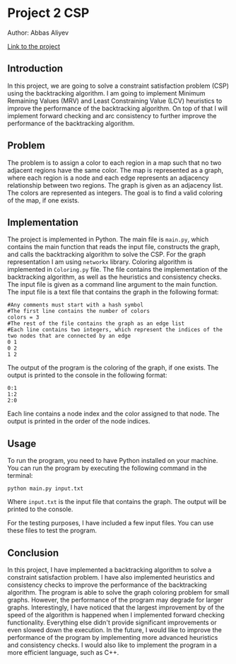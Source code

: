 # Project 2 CSP
Author: Abbas Aliyev

[Link to the project](https://github.com/Capta1n-n9m0/GWU-AI-Proj2-Coloring)

## Introduction
In this project, we are going to solve a constraint satisfaction problem (CSP) using the backtracking algorithm. I am going to implement Minimum Remaining Values (MRV) and Least Constraining Value (LCV) heuristics to improve the performance of the backtracking algorithm. On top of that I will implement forward checking and arc consistency to further improve the performance of the backtracking algorithm.

## Problem
The problem is to assign a color to each region in a map such that no two adjacent regions have the same color. The map is represented as a graph, where each region is a node and each edge represents an adjacency relationship between two regions. The graph is given as an adjacency list. The colors are represented as integers. The goal is to find a valid coloring of the map, if one exists.

## Implementation
The project is implemented in Python. The main file is `main.py`, which contains the main function that reads the input file, constructs the graph, and calls the backtracking algorithm to solve the CSP. For the graph representation I am using `networkx` library. Coloring algorithm is implemented in `Coloring.py` file. The file contains the implementation of the backtracking algorithm, as well as the heuristics and consistency checks. The input file is given as a command line argument to the main function. The input file is a text file that contains the graph in the following format:
```
#Any comments must start with a hash symbol
#The first line contains the number of colors
colors = 3
#The rest of the file contains the graph as an edge list
#Each line contains two integers, which represent the indices of the two nodes that are connected by an edge
0 1
0 2
1 2
```
The output of the program is the coloring of the graph, if one exists. The output is printed to the console in the following format:
```
0:1
1:2
2:0
```     
Each line contains a node index and the color assigned to that node. The output is printed in the order of the node indices.

## Usage
To run the program, you need to have Python installed on your machine. You can run the program by executing the following command in the terminal:
``` 
python main.py input.txt
```
Where `input.txt` is the input file that contains the graph. The output will be printed to the console.

For the testing purposes, I have included a few input files. You can use these files to test the program.

## Conclusion
In this project, I have implemented a backtracking algorithm to solve a constraint satisfaction problem. I have also implemented heuristics and consistency checks to improve the performance of the backtracking algorithm. The program is able to solve the graph coloring problem for small graphs. However, the performance of the program may degrade for larger graphs. Interestingly, I have noticed that the largest improvement by of the speed of the algorithm is happened when I implemented forward checking functionality. Everything else didn't provide significant improvements or even slowed down the execution. In the future, I would like to improve the performance of the program by implementing more advanced heuristics and consistency checks. I would also like to implement the program in a more efficient language, such as C++.

